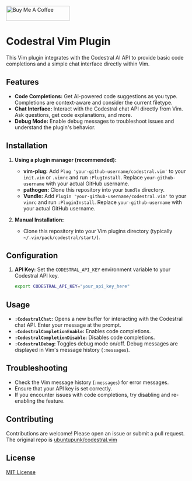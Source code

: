 <a href="https://www.buymeacoffee.com/ubuntupunk" target="_blank"><img src="https://cdn.buymeacoffee.com/buttons/default-orange.png" alt="Buy Me A Coffee" height="41" width="174"></a>

# Codestral Vim Plugin

This Vim plugin integrates with the Codestral AI API to provide basic code completions and a simple chat interface directly within Vim.

## Features

* **Code Completions:** Get AI-powered code suggestions as you type. Completions are context-aware and consider the current filetype.
* **Chat Interface:** Interact with the Codestral chat API directly from Vim. Ask questions, get code explanations, and more.
* **Debug Mode:** Enable debug messages to troubleshoot issues and understand the plugin's behavior.

## Installation

1. **Using a plugin manager (recommended):**
    * **vim-plug:** Add `Plug 'your-github-username/codestral.vim'` to your `init.vim` or `.vimrc` and run `:PlugInstall`.  Replace `your-github-username` with your actual GitHub username.
    * **pathogen:** Clone this repository into your `bundle` directory.
    * **Vundle:** Add `Plugin 'your-github-username/codestral.vim'` to your `vimrc` and run `:PluginInstall`. Replace `your-github-username` with your actual GitHub username.

2. **Manual Installation:**
    * Clone this repository into your Vim plugins directory (typically `~/.vim/pack/codestral/start/`).

## Configuration

1. **API Key:** Set the `CODESTRAL_API_KEY` environment variable to your Codestral API key.

    ```bash
    export CODESTRAL_API_KEY="your_api_key_here"
    ```

## Usage

* **`:CodestralChat`:** Opens a new buffer for interacting with the Codestral chat API. Enter your message at the prompt.
* **`:CodestralCompletionEnable`:** Enables code completions.
* **`:CodestralCompletionDisable`:** Disables code completions.
* **`:CodestralDebug`:** Toggles debug mode on/off. Debug messages are displayed in Vim's message history (`:messages`).

## Troubleshooting

* Check the Vim message history (`:messages`) for error messages.
* Ensure that your API key is set correctly.
* If you encounter issues with code completions, try disabling and re-enabling the feature.

## Contributing

Contributions are welcome! Please open an issue or submit a pull request.
The original repo is [ubuntupunk/codestral.vim](https://github.com/ubuntupunk/codestral.vim)


## License

[MIT License](LICENSE)
